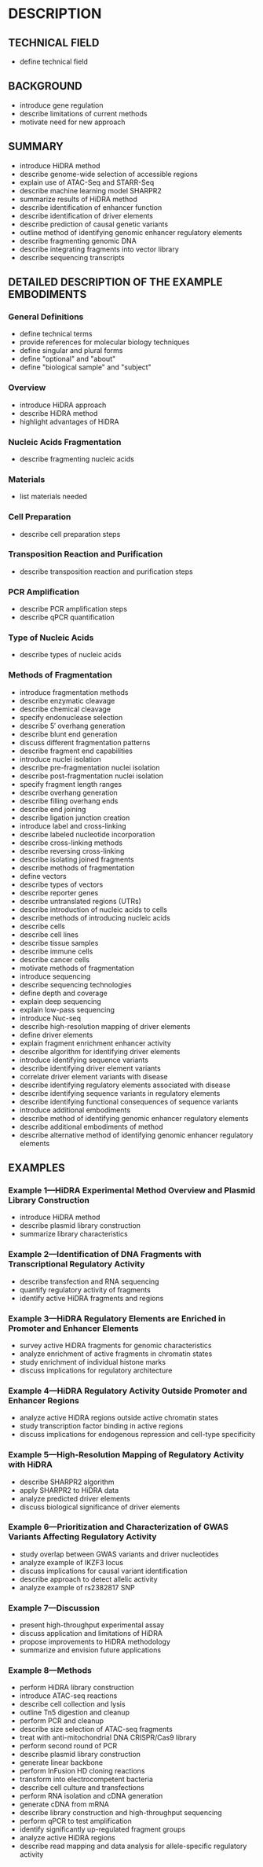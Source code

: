 # DESCRIPTION

## TECHNICAL FIELD

- define technical field

## BACKGROUND

- introduce gene regulation
- describe limitations of current methods
- motivate need for new approach

## SUMMARY

- introduce HiDRA method
- describe genome-wide selection of accessible regions
- explain use of ATAC-Seq and STARR-Seq
- describe machine learning model SHARPR2
- summarize results of HiDRA method
- describe identification of enhancer function
- describe identification of driver elements
- describe prediction of causal genetic variants
- outline method of identifying genomic enhancer regulatory elements
- describe fragmenting genomic DNA
- describe integrating fragments into vector library
- describe sequencing transcripts

## DETAILED DESCRIPTION OF THE EXAMPLE EMBODIMENTS

### General Definitions

- define technical terms
- provide references for molecular biology techniques
- define singular and plural forms
- define "optional" and "about"
- define "biological sample" and "subject"

### Overview

- introduce HiDRA approach
- describe HiDRA method
- highlight advantages of HiDRA

### Nucleic Acids Fragmentation

- describe fragmenting nucleic acids

### Materials

- list materials needed

### Cell Preparation

- describe cell preparation steps

### Transposition Reaction and Purification

- describe transposition reaction and purification steps

### PCR Amplification

- describe PCR amplification steps
- describe qPCR quantification

### Type of Nucleic Acids

- describe types of nucleic acids

### Methods of Fragmentation

- introduce fragmentation methods
- describe enzymatic cleavage
- describe chemical cleavage
- specify endonuclease selection
- describe 5′ overhang generation
- describe blunt end generation
- discuss different fragmentation patterns
- describe fragment end capabilities
- introduce nuclei isolation
- describe pre-fragmentation nuclei isolation
- describe post-fragmentation nuclei isolation
- specify fragment length ranges
- describe overhang generation
- describe filling overhang ends
- describe end joining
- describe ligation junction creation
- introduce label and cross-linking
- describe labeled nucleotide incorporation
- describe cross-linking methods
- describe reversing cross-linking
- describe isolating joined fragments
- describe methods of fragmentation
- define vectors
- describe types of vectors
- describe reporter genes
- describe untranslated regions (UTRs)
- describe introduction of nucleic acids to cells
- describe methods of introducing nucleic acids
- describe cells
- describe cell lines
- describe tissue samples
- describe immune cells
- describe cancer cells
- motivate methods of fragmentation
- introduce sequencing
- describe sequencing technologies
- define depth and coverage
- explain deep sequencing
- explain low-pass sequencing
- introduce Nuc-seq
- describe high-resolution mapping of driver elements
- define driver elements
- explain fragment enrichment enhancer activity
- describe algorithm for identifying driver elements
- introduce identifying sequence variants
- describe identifying driver element variants
- correlate driver element variants with disease
- describe identifying regulatory elements associated with disease
- describe identifying sequence variants in regulatory elements
- describe identifying functional consequences of sequence variants
- introduce additional embodiments
- describe method of identifying genomic enhancer regulatory elements
- describe additional embodiments of method
- describe alternative method of identifying genomic enhancer regulatory elements

## EXAMPLES

### Example 1—HiDRA Experimental Method Overview and Plasmid Library Construction

- introduce HiDRA method
- describe plasmid library construction
- summarize library characteristics

### Example 2—Identification of DNA Fragments with Transcriptional Regulatory Activity

- describe transfection and RNA sequencing
- quantify regulatory activity of fragments
- identify active HiDRA fragments and regions

### Example 3—HiDRA Regulatory Elements are Enriched in Promoter and Enhancer Elements

- survey active HiDRA fragments for genomic characteristics
- analyze enrichment of active fragments in chromatin states
- study enrichment of individual histone marks
- discuss implications for regulatory architecture

### Example 4—HiDRA Regulatory Activity Outside Promoter and Enhancer Regions

- analyze active HiDRA regions outside active chromatin states
- study transcription factor binding in active regions
- discuss implications for endogenous repression and cell-type specificity

### Example 5—High-Resolution Mapping of Regulatory Activity with HiDRA

- describe SHARPR2 algorithm
- apply SHARPR2 to HiDRA data
- analyze predicted driver elements
- discuss biological significance of driver elements

### Example 6—Prioritization and Characterization of GWAS Variants Affecting Regulatory Activity

- study overlap between GWAS variants and driver nucleotides
- analyze example of IKZF3 locus
- discuss implications for causal variant identification
- describe approach to detect allelic activity
- analyze example of rs2382817 SNP

### Example 7—Discussion

- present high-throughput experimental assay
- discuss application and limitations of HiDRA
- propose improvements to HiDRA methodology
- summarize and envision future applications

### Example 8—Methods

- perform HiDRA library construction
- introduce ATAC-seq reactions
- describe cell collection and lysis
- outline Tn5 digestion and cleanup
- perform PCR and cleanup
- describe size selection of ATAC-seq fragments
- treat with anti-mitochondrial DNA CRISPR/Cas9 library
- perform second round of PCR
- describe plasmid library construction
- generate linear backbone
- perform InFusion HD cloning reactions
- transform into electrocompetent bacteria
- describe cell culture and transfections
- perform RNA isolation and cDNA generation
- generate cDNA from mRNA
- describe library construction and high-throughput sequencing
- perform qPCR to test amplification
- identify significantly up-regulated fragment groups
- analyze active HiDRA regions
- describe read mapping and data analysis for allele-specific regulatory activity

